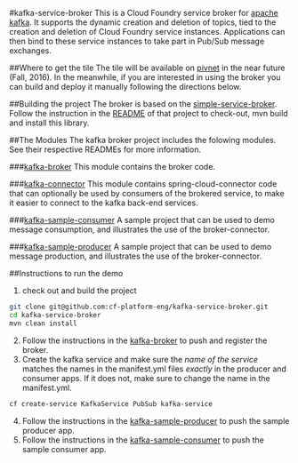 #kafka-service-broker
This is a Cloud Foundry service broker for [apache kafka](https://kafka.apache.org/documentation). It supports the dynamic creation and deletion of topics, tied to the creation and deletion of Cloud Foundry service instances. Applications can then bind to these service instances to take part in Pub/Sub message exchanges.

##Where to get the tile
The tile will be available on [pivnet](https://network.pivotal.io/) in the near future (Fall, 2016). In the meanwhile, if you are interested in using the broker you can build and deploy it manually following the directions below.

##Building the project
The broker is based on the [simple-service-broker](https://github.com/cf-platform-eng/simple-service-broker). Follow the instruction in the [README](https://github.com/cf-platform-eng/simple-service-broker/blob/master/simple-broker/README.md) of that project to check-out, mvn build and install this library.

##The Modules
The kafka broker project includes the folowing modules. See their respective READMEs for more information.

###[kafka-broker](https://github.com/cf-platform-eng/kafka-service-broker/tree/master/kafka-broker)
This module contains the broker code.

###[kafka-connector](https://github.com/cf-platform-eng/kafka-service-broker/tree/master/kafka-connector)
This module contains spring-cloud-connector code that can optionally be used by consumers of the brokered service, to make it easier to connect to the kafka back-end services.

###[kafka-sample-consumer](https://github.com/cf-platform-eng/kafka-service-broker/tree/master/kafka-sample-consumer)
A sample project that can be used to demo message consumption, and illustrates the use of the broker-connector.
 
###[kafka-sample-producer](https://github.com/cf-platform-eng/kafka-service-broker/tree/master/kafka-sample-producer)
A sample project that can be used to demo message production, and illustrates the use of the broker-connector.

##Instructions to run the demo
1. check out and build the project

  ```bash
  git clone git@github.com:cf-platform-eng/kafka-service-broker.git
  cd kafka-service-broker
  mvn clean install  
  ```
2. Follow the instructions in the [kafka-broker](https://github.com/cf-platform-eng/kafka-service-broker/tree/master/kafka-broker) to push and register the broker.
3. Create the kafka service and make sure the _name of the service_ matches the names in the manifest.yml files _exactly_ in the producer and consumer apps. If it does not, make sure to change the name in the manifest.yml. 

  ```bash  
  cf create-service KafkaService PubSub kafka-service   
  ```  
4. Follow the instructions in the [kafka-sample-producer](https://github.com/cf-platform-eng/kafka-service-broker/tree/master/kafka-sample-producer) to push the sample producer app.
5. Follow the instructions in the [kafka-sample-consumer](https://github.com/cf-platform-eng/kafka-service-broker/tree/master/kafka-sample-consumer) to push the sample consumer app.


